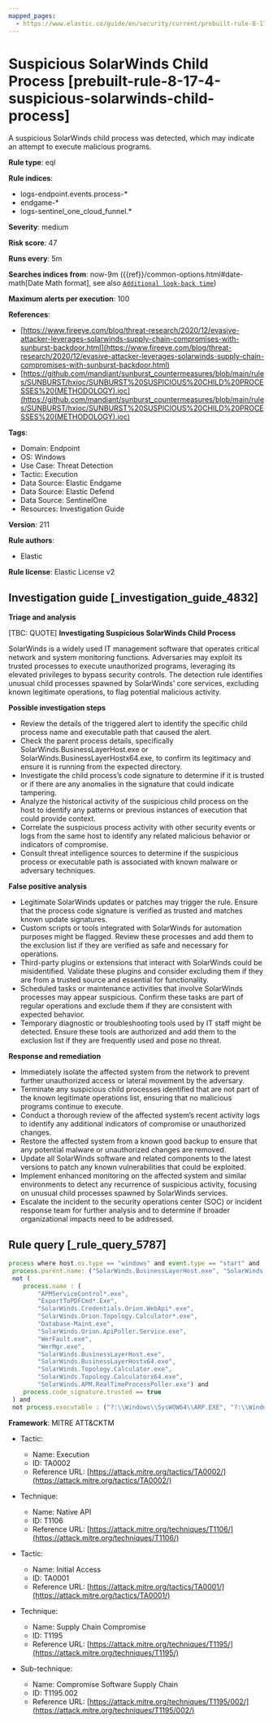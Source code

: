 ```yaml
---
mapped_pages:
  - https://www.elastic.co/guide/en/security/current/prebuilt-rule-8-17-4-suspicious-solarwinds-child-process.html
---
```


# Suspicious SolarWinds Child Process [prebuilt-rule-8-17-4-suspicious-solarwinds-child-process]

A suspicious SolarWinds child process was detected, which may indicate an attempt to execute malicious programs.

**Rule type**: eql

**Rule indices**:

* logs-endpoint.events.process-*
* endgame-*
* logs-sentinel_one_cloud_funnel.*

**Severity**: medium

**Risk score**: 47

**Runs every**: 5m

**Searches indices from**: now-9m ({{ref}}/common-options.html#date-math[Date Math format], see also [`Additional look-back time`](docs-content://solutions/security/detect-and-alert/create-detection-rule.md#rule-schedule))

**Maximum alerts per execution**: 100

**References**:

* [https://www.fireeye.com/blog/threat-research/2020/12/evasive-attacker-leverages-solarwinds-supply-chain-compromises-with-sunburst-backdoor.html](https://www.fireeye.com/blog/threat-research/2020/12/evasive-attacker-leverages-solarwinds-supply-chain-compromises-with-sunburst-backdoor.html)
* [https://github.com/mandiant/sunburst_countermeasures/blob/main/rules/SUNBURST/hxioc/SUNBURST%20SUSPICIOUS%20CHILD%20PROCESSES%20(METHODOLOGY).ioc](https://github.com/mandiant/sunburst_countermeasures/blob/main/rules/SUNBURST/hxioc/SUNBURST%20SUSPICIOUS%20CHILD%20PROCESSES%20(METHODOLOGY).ioc)

**Tags**:

* Domain: Endpoint
* OS: Windows
* Use Case: Threat Detection
* Tactic: Execution
* Data Source: Elastic Endgame
* Data Source: Elastic Defend
* Data Source: SentinelOne
* Resources: Investigation Guide

**Version**: 211

**Rule authors**:

* Elastic

**Rule license**: Elastic License v2

## Investigation guide [_investigation_guide_4832]

**Triage and analysis**

[TBC: QUOTE]
**Investigating Suspicious SolarWinds Child Process**

SolarWinds is a widely used IT management software that operates critical network and system monitoring functions. Adversaries may exploit its trusted processes to execute unauthorized programs, leveraging its elevated privileges to bypass security controls. The detection rule identifies unusual child processes spawned by SolarWinds' core services, excluding known legitimate operations, to flag potential malicious activity.

**Possible investigation steps**

* Review the details of the triggered alert to identify the specific child process name and executable path that caused the alert.
* Check the parent process details, specifically SolarWinds.BusinessLayerHost.exe or SolarWinds.BusinessLayerHostx64.exe, to confirm its legitimacy and ensure it is running from the expected directory.
* Investigate the child process’s code signature to determine if it is trusted or if there are any anomalies in the signature that could indicate tampering.
* Analyze the historical activity of the suspicious child process on the host to identify any patterns or previous instances of execution that could provide context.
* Correlate the suspicious process activity with other security events or logs from the same host to identify any related malicious behavior or indicators of compromise.
* Consult threat intelligence sources to determine if the suspicious process or executable path is associated with known malware or adversary techniques.

**False positive analysis**

* Legitimate SolarWinds updates or patches may trigger the rule. Ensure that the process code signature is verified as trusted and matches known update signatures.
* Custom scripts or tools integrated with SolarWinds for automation purposes might be flagged. Review these processes and add them to the exclusion list if they are verified as safe and necessary for operations.
* Third-party plugins or extensions that interact with SolarWinds could be misidentified. Validate these plugins and consider excluding them if they are from a trusted source and essential for functionality.
* Scheduled tasks or maintenance activities that involve SolarWinds processes may appear suspicious. Confirm these tasks are part of regular operations and exclude them if they are consistent with expected behavior.
* Temporary diagnostic or troubleshooting tools used by IT staff might be detected. Ensure these tools are authorized and add them to the exclusion list if they are frequently used and pose no threat.

**Response and remediation**

* Immediately isolate the affected system from the network to prevent further unauthorized access or lateral movement by the adversary.
* Terminate any suspicious child processes identified that are not part of the known legitimate operations list, ensuring that no malicious programs continue to execute.
* Conduct a thorough review of the affected system’s recent activity logs to identify any additional indicators of compromise or unauthorized changes.
* Restore the affected system from a known good backup to ensure that any potential malware or unauthorized changes are removed.
* Update all SolarWinds software and related components to the latest versions to patch any known vulnerabilities that could be exploited.
* Implement enhanced monitoring on the affected system and similar environments to detect any recurrence of suspicious activity, focusing on unusual child processes spawned by SolarWinds services.
* Escalate the incident to the security operations center (SOC) or incident response team for further analysis and to determine if broader organizational impacts need to be addressed.


## Rule query [_rule_query_5787]

```js
process where host.os.type == "windows" and event.type == "start" and
 process.parent.name: ("SolarWinds.BusinessLayerHost.exe", "SolarWinds.BusinessLayerHostx64.exe") and
 not (
    process.name : (
        "APMServiceControl*.exe",
        "ExportToPDFCmd*.Exe",
        "SolarWinds.Credentials.Orion.WebApi*.exe",
        "SolarWinds.Orion.Topology.Calculator*.exe",
        "Database-Maint.exe",
        "SolarWinds.Orion.ApiPoller.Service.exe",
        "WerFault.exe",
        "WerMgr.exe",
        "SolarWinds.BusinessLayerHost.exe",
        "SolarWinds.BusinessLayerHostx64.exe",
        "SolarWinds.Topology.Calculator.exe",
        "SolarWinds.Topology.Calculatorx64.exe",
        "SolarWinds.APM.RealTimeProcessPoller.exe") and
    process.code_signature.trusted == true
 ) and
 not process.executable : ("?:\\Windows\\SysWOW64\\ARP.EXE", "?:\\Windows\\SysWOW64\\lodctr.exe", "?:\\Windows\\SysWOW64\\unlodctr.exe")
```

**Framework**: MITRE ATT&CKTM

* Tactic:

    * Name: Execution
    * ID: TA0002
    * Reference URL: [https://attack.mitre.org/tactics/TA0002/](https://attack.mitre.org/tactics/TA0002/)

* Technique:

    * Name: Native API
    * ID: T1106
    * Reference URL: [https://attack.mitre.org/techniques/T1106/](https://attack.mitre.org/techniques/T1106/)

* Tactic:

    * Name: Initial Access
    * ID: TA0001
    * Reference URL: [https://attack.mitre.org/tactics/TA0001/](https://attack.mitre.org/tactics/TA0001/)

* Technique:

    * Name: Supply Chain Compromise
    * ID: T1195
    * Reference URL: [https://attack.mitre.org/techniques/T1195/](https://attack.mitre.org/techniques/T1195/)

* Sub-technique:

    * Name: Compromise Software Supply Chain
    * ID: T1195.002
    * Reference URL: [https://attack.mitre.org/techniques/T1195/002/](https://attack.mitre.org/techniques/T1195/002/)



